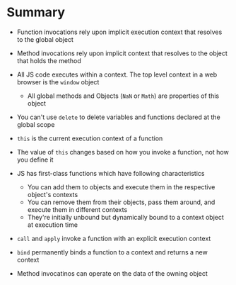 # Summary
- Function invocations rely upon implicit execution context that resolves to the global object

- Method invocations rely upon implicit context that resolves to the object that holds the method

- All JS code executes within a context.  The top level context in a web browser is the `window` object
  - All global methods and Objects (`NaN` or `Math`) are properties of this object

- You can't use `delete` to delete variables and functions declared at the global scope

- `this` is the current execution context of a function

- The value of `this` changes based on how you invoke a function, not how you define it

- JS has first-class functions which have following characteristics
  - You can add them to objects and execute them in the respective object's contexts
  - You can remove them from their objects, pass them around, and execute them in different contexts
  - They're initially unbound but dynamically bound to a context object at execution time

- `call` and `apply` invoke a function with an explicit execution context

- `bind` permanently binds a function to a context and returns a new context

- Method invocatinos can operate on the data of the owning object